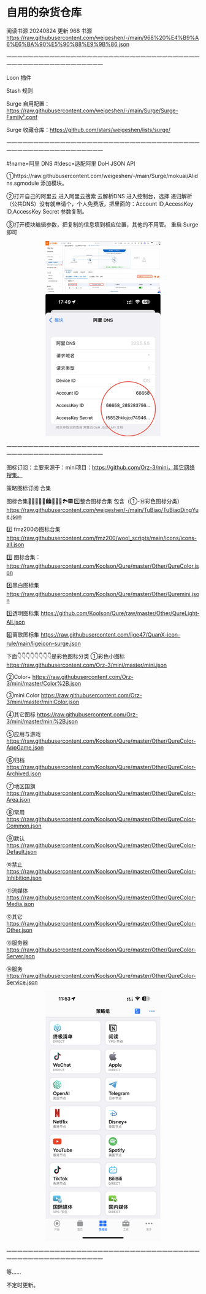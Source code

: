 # 自用的杂货仓库


阅读书源
20240824 更新 968 书源
https://raw.githubusercontent.com/weigeshen/-/main/968%20%E4%B9%A6%E6%BA%90%E5%90%88%E9%9B%86.json


一一一一一一一一一一一一一一一一一一一一一一一一一一一一一一一一一一一一一一一一一一一一一一一一一一一一一一

 Loon 插件


Stash 规则



Surge 自用配置：https://raw.githubusercontent.com/weigeshen/-/main/Surge/Surge-Family¹.conf

Surge 收藏仓库：https://github.com/stars/weigeshen/lists/surge/


一一一一一一一一一一一一一一一一一一一一一一一一一一一一一一一一一一一一一一一一一一一一一一一一一一一一一一

#!name=阿里 DNS
#!desc=适配阿里 DoH JSON API

①https://raw.githubusercontent.com/weigeshen/-/main/Surge/mokuai/Alidns.sgmodule
添加模块。

②打开自己的阿里云 进入阿里云搜索 云解析DNS 进入控制台，选择 递归解析（公共DNS）没有就申请个，个人免费版，把里面的：Account ID,AccessKey ID,AccessKey Secret 参数复制。

③打开模块编辑参数，把复制的信息填到相应位置，其他的不用管。 重启 Surge 即可


<p align="center">
<img src="https://raw.githubusercontent.com/weigeshen/-/main/Surge/TuPian/IMG_4589.jpeg" width="300"></img>
<img src="https://raw.githubusercontent.com/weigeshen/-/main/Surge/TuPian/IMG_4591.jpeg" width="300"></img>
</p>

一一一一一一一一一一一一一一一一一一一一一一一一一一一一一一一一一一一一一一一一一一一一一一一一一一一一一一

图标订阅：主要来源于：mini项目：https://github.com/Orz-3/mini，其它网络搜集。

策略图标订阅 合集

图标合集🌄🌆🌁🗾🌠🏙️🎑🎇🌃🏞️🎆
1️⃣整合图标合集 包含（①-⑭彩色图标分类）https://raw.githubusercontent.com/weigeshen/-/main/TuBiao/TuBiaoDingYue.json

2️⃣ fmz200の图标合集 https://raw.githubusercontent.com/fmz200/wool_scripts/main/icons/icons-all.json

3️⃣ 图标合集：https://raw.githubusercontent.com/Koolson/Qure/master/Other/QureColor.json

4️⃣黑白图标集 https://raw.githubusercontent.com/Koolson/Qure/master/Other/Quremini.json

5️⃣透明图标集 https://github.com/Koolson/Qure/raw/master/Other/QureLight-All.json

6️⃣离歌图标集 https://raw.githubusercontent.com/lige47/QuanX-icon-rule/main/ligeicon-surge.json

下面👇👇👇👇👇👇👇👇是彩色图标分类
①彩色小图标 https://raw.githubusercontent.com/Orz-3/mini/master/mini.json

②Color+ https://raw.githubusercontent.com/Orz-3/mini/master/Color%2B.json

③mini Color https://raw.githubusercontent.com/Orz-3/mini/master/miniColor.json

④其它图标 https://raw.githubusercontent.com/Orz-3/mini/master/mini%2B.json

⑤应用与游戏 https://raw.githubusercontent.com/Koolson/Qure/master/Other/QureColor-AppGame.json

⑥归档 https://raw.githubusercontent.com/Koolson/Qure/master/Other/QureColor-Archived.json

⑦地区国旗 https://raw.githubusercontent.com/Koolson/Qure/master/Other/QureColor-Area.json

⑧常用 https://raw.githubusercontent.com/Koolson/Qure/master/Other/QureColor-Common.json

⑨默认 https://raw.githubusercontent.com/Koolson/Qure/master/Other/QureColor-Default.json

⑩禁止 https://raw.githubusercontent.com/Koolson/Qure/master/Other/QureColor-Inhibition.json

⑪流媒体 https://raw.githubusercontent.com/Koolson/Qure/master/Other/QureColor-Media.json

⑫其它 https://raw.githubusercontent.com/Koolson/Qure/master/Other/QureColor-Other.json

⑬服务器 https://raw.githubusercontent.com/Koolson/Qure/master/Other/QureColor-Server.json

⑭服务 https://raw.githubusercontent.com/Koolson/Qure/master/Other/QureColor-Service.json

<p align="center">
<img src="https://raw.githubusercontent.com/weigeshen/-/main/Surge/TuPian/IMG_4635.png" width="300"></img>
</p>
一一一一一一一一一一一一一一一一一一一一一一一一一一一一一一一一一一一一一一一一一一一一一一一一一一一一一一

等……


不定时更新。
